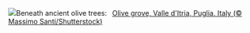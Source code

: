 ![](https://www.bing.com/th?id=OHR.TrulliGrove_EN-US5919292259_UHD.jpg&w=1000)Beneath ancient olive trees:&nbsp;&ensp;[Olive grove, Valle d'Itria, Puglia, Italy (© Massimo Santi/Shutterstock)](https://www.bing.com/th?id=OHR.TrulliGrove_EN-US5919292259_UHD.jpg)
<br><br/>
